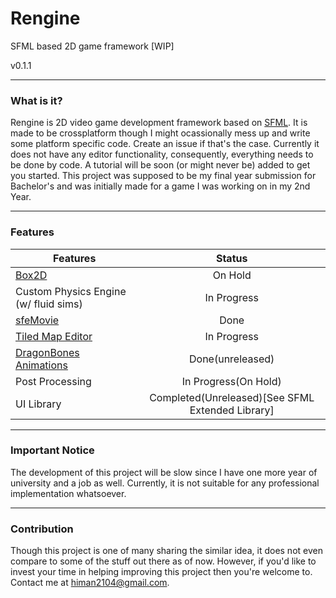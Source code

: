 # Rengine
SFML based 2D game framework [WIP]

v0.1.1
***
### What is it?
Rengine is 2D video game development framework based on [SFML](https://sfml-dev.org). It is made to be crossplatform though I might ocassionally mess up and write some platform specific code. Create an issue if that's the case. Currently it does not have any editor functionality, consequently, everything needs to be done by code. A tutorial will be soon (or might never be) added to get you started. This project was supposed to be my final year submission for Bachelor's and was initially made for a game I was working on in my 2nd Year. 
***
### Features
| Features               | Status          | 
| -----------------------|:---------------:| 
| [Box2D](https://box2d.org)                  | On Hold	   | 
| Custom Physics Engine (w/ fluid sims) | In Progress |
| [sfeMovie](https://sfemovie.yalir.org)               | Done            |  
| [Tiled Map Editor](https://www.mapeditor.org/)       | In Progress     |
| [DragonBones Animations](https://github.com/DragonBones/DragonBonesCPP) | Done(unreleased)|
| Post Processing | In Progress(On Hold)|
| UI Library | Completed(Unreleased)[See SFML Extended Library]|
***
### Important Notice
The development of this project will be slow since I have one more year of university and a job as well. Currently, it is not suitable for any professional implementation whatsoever. 
***
### Contribution
Though this project is one of many sharing the similar idea, it does not even compare to some of the stuff out there as of now. However, if you'd like to invest your time in helping improving this project then you're welcome to. Contact me at himan2104@gmail.com.
